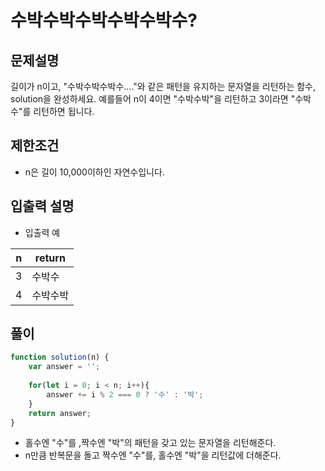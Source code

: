 # 수박수박수박수박수박수?

## 문제설명

길이가 n이고, "수박수박수박수...."와 같은 패턴을 유지하는 문자열을 리턴하는 함수, solution을 완성하세요. 예를들어 n이 4이면 "수박수박"을 리턴하고 3이라면 "수박수"를 리턴하면 됩니다.

## 제한조건

- n은 길이 10,000이하인 자연수입니다.

## 입출력 설명

- 입출력 예 <br>

|n|return|
|------|------|
|3|수박수|
|4|수박수박|


## 풀이

```jsx
function solution(n) {
    var answer = '';
    
    for(let i = 0; i < n; i++){
        answer += i % 2 === 0 ? '수' : '박';
    }
    return answer;
}
```

- 홀수엔 "수"를 ,짝수엔 "박"의 패턴을 갖고 있는 문자열을 리턴해준다.
- n만큼 반복문을 돌고 짝수엔 "수"를, 홀수엔 "박"을 리턴값에 더해준다.

